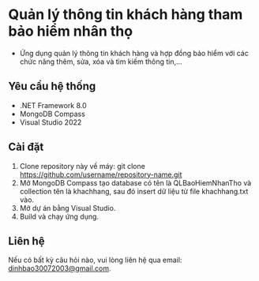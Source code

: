 # Quản lý thông tin khách hàng tham bảo hiểm nhân thọ
 - Ứng dụng quản lý thông tin khách hàng và hợp đồng bảo hiểm với các chức năng thêm, sửa, xóa và tìm kiếm thông tin,...
## Yêu cầu hệ thống
- .NET Framework 8.0
- MongoDB Compass
- Visual Studio 2022
## Cài đặt 
1. Clone repository này về máy: git clone https://github.com/username/repository-name.git
2. Mở MongoDB Compass tạo database có tên là QLBaoHiemNhanTho và collection tên là khachhang, sau đó insert dữ liệu từ file khachhang.txt vào.
3. Mở dự án bằng Visual Studio.
4. Build và chạy ứng dụng.
## Liên hệ
Nếu có bất kỳ câu hỏi nào, vui lòng liên hệ qua email: dinhbao30072003@gmail.com.

